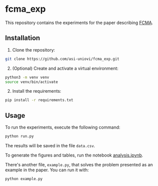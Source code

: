 # fcma_exp

This repository contains the experiments for the paper describing
[FCMA](https://github.com/asi-uniovi/fcma).

## Installation

1. Clone the repository:

```bash
git clone https://github.com/asi-uniovi/fcma_exp.git
```
2. (Optional) Create and activate a virtual environment:

```bash
python3 -m venv venv
source venv/bin/activate
```


2. Install the requirements:

```bash
pip install -r requirements.txt
```

## Usage

To run the experiments, execute the following command:

```bash
python run.py
```

The results will be saved in the file `data.csv`.

To generate the figures and tables, run the notebook [analysis.ipynb](analysis.ipynb).

There's another file, `example.py`, that solves the problem presented as an example in the
paper. You can run it with:

```bash
python example.py
```
